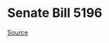 # Senate Bill 5196

[Source](http://lawfilesext.leg.wa.gov/biennium/2023-24/Pdf/Bills/Senate%20Bills/5196.pdf)